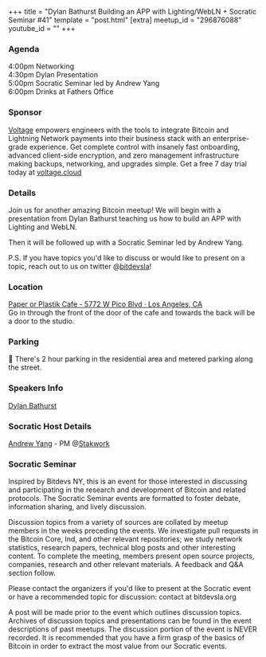+++
title = "Dylan Bathurst Building an APP with Lighting/WebLN + Socratic Seminar #41"
template = "post.html"
[extra]
meetup_id = "296876088"
youtube_id = ""
+++

### Agenda

4:00pm Networking  
4:30pm Dylan Presentation  
5:00pm Socratic Seminar led by Andrew Yang  
6:00pm Drinks at Fathers Office  

### Sponsor

[Voltage] empowers engineers with the tools to integrate Bitcoin and Lightning Network payments into their business stack with an enterprise-grade experience. Get complete control with insanely fast onboarding, advanced client-side encryption, and zero management infrastructure making backups, networking, and upgrades simple. Get a free 7 day trial today at [voltage.cloud](https://voltage.cloud)

### Details

Join us for another amazing Bitcoin meetup! We will begin with a presentation from Dylan Bathurst teaching us how to build an APP with Lighting and WebLN.  

Then it will be followed up with a Socratic Seminar led by Andrew Yang.  

P.S. If you have topics you'd like to discuss or would like to present on a topic, reach out to us on twitter @[bitdevsla](https://twitter.com/bitdevsla)!

### Location
[Paper or Plastik Cafe - 5772 W Pico Blvd · Los Angeles, CA](https://www.google.com/maps/search/?api=1&query=34.050827%2C%20-118.3644)   
 Go in through the front of the door of the cafe and towards the back will be a door to the studio.
### Parking

🚨 There's 2 hour parking in the residential area and metered parking along the street.

### Speakers Info

[Dylan Bathurst](https://twitter.com/dylanbathurst)

### Socratic Host Details

[Andrew Yang](https://twitter.com/ecurrencyhodler) - PM @[Stakwork](https://twitter.com/Stakwork)

### Socratic Seminar
Inspired by Bitdevs NY, this is an event for those interested in discussing and participating in the research and development of Bitcoin and related protocols. The Socratic Seminar events are formatted to foster debate, information sharing, and lively discussion.

Discussion topics from a variety of sources are collated by meetup members in the weeks preceding the events. We investigate pull requests in the Bitcoin Core, lnd, and other relevant repositories; we study network statistics, research papers, technical blog posts and other interesting content. To complete the meeting, members present open source projects, companies, research and other relevant materials. A feedback and Q&A section follow.

Please contact the organizers if you'd like to present at the Socratic event or have a recommended topic for discussion: contact at bitdevsla.org

A post will be made prior to the event which outlines discussion topics. Archives of discussion topics and presentations can be found in the event descriptions of past meetups. The discussion portion of the event is NEVER recorded. It is recommended that you have a firm grasp of the basics of Bitcoin in order to extract the most value from our Socratic events.

  
[Voltage]: https://voltage.cloud/


